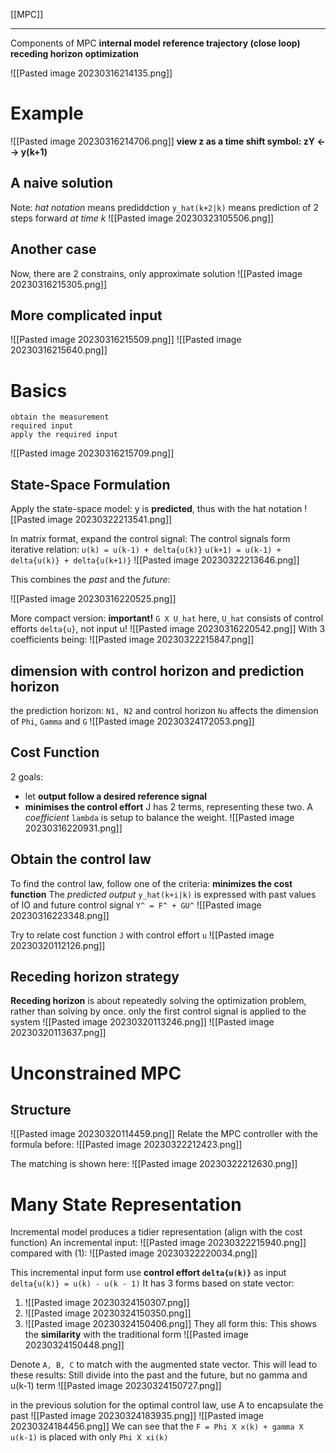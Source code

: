[[MPC]]
****
Components of MPC
**internal model**
**reference trajectory (close loop)**
**receding horizon**
**optimization**

![[Pasted image 20230316214135.png]]
# Example
![[Pasted image 20230316214706.png]]
**view z as a time shift symbol: zY <--> y(k+1)**
## A naive solution
Note: _hat notation_ means prediddction
`y_hat(k+2|k)` means prediction of 2 steps forward _at time k_
![[Pasted image 20230323105506.png]]
## Another case
Now, there are 2 constrains, only approximate solution
![[Pasted image 20230316215305.png]]
## More complicated input
![[Pasted image 20230316215509.png]]
![[Pasted image 20230316215640.png]]

# Basics
```
obtain the measurement
required input
apply the required input
```

![[Pasted image 20230316215709.png]]
## State-Space Formulation
Apply the state-space model:
y is **predicted**, thus with the hat notation
![[Pasted image 20230322213541.png]]

In matrix format, expand the control signal:
The control signals form iterative relation:
`u(k) = u(k-1) + delta{u(k)}`
`u(k+1) = u(k-1) + delta{u(k)} + delta{u(k+1)}`
![[Pasted image 20230322213646.png]]

This combines the _past_ and the _future_:

![[Pasted image 20230316220525.png]]

More compact version:
**important!** `G X U_hat` here, `U_hat` consists of control efforts `delta{u}`, not input u!
![[Pasted image 20230316220542.png]]
With 3 coefficients being:
![[Pasted image 20230322215847.png]]
## dimension with control horizon and prediction horizon
the prediction horizon: `N1, N2` and control horizon `Nu` affects the dimension of `Phi`, `Gamma` and `G`
![[Pasted image 20230324172053.png]]

## Cost Function
2 goals:
- let **output follow a desired reference signal**
- **minimises the control effort**
J has 2 terms, representing these two. A _coefficient_ `lambda` is setup to balance the weight.
![[Pasted image 20230316220931.png]]
## Obtain the control law
To find the control law, follow one of the criteria: **minimizes the cost function**
The _predicted output_ `y_hat(k+i|k)` is expressed with past values of IO and future control signal
`Y^ = F^ + GU^`
![[Pasted image 20230316223348.png]]

Try to relate cost function `J` with control effort `u`
![[Pasted image 20230320112126.png]]
## Receding horizon strategy
**Receding horizon** is about repeatedly solving the optimization problem, rather than solving by once.
only the first control signal is applied to the system
![[Pasted image 20230320113246.png]]
![[Pasted image 20230320113637.png]]
# Unconstrained MPC
## Structure

![[Pasted image 20230320114459.png]]
Relate the MPC controller with the formula before:
![[Pasted image 20230322212423.png]]

The matching is shown here:
![[Pasted image 20230322212630.png]]

# Many State Representation
Incremental model produces a tidier representation (align with the cost function)
An incremental input:
![[Pasted image 20230322215940.png]]
compared with (1):
![[Pasted image 20230322220034.png]]

This incremental input form use **control effort `delta{u(k)}`** as input
`delta{u(k)} = u(k) - u(k - 1)`
It has 3 forms based on state vector:
1. ![[Pasted image 20230324150307.png]]
2. ![[Pasted image 20230324150350.png]]
3. ![[Pasted image 20230324150406.png]]
They all form this:
This shows the **similarity** with the traditional form
![[Pasted image 20230324150448.png]]

Denote `A, B, C` to match with the augmented state vector. This will lead to these results:
Still divide into the past and the future, but no gamma and u(k-1) term
![[Pasted image 20230324150727.png]]

in the previous solution for the optimal control law, use A to encapsulate the past
![[Pasted image 20230324183935.png]]
![[Pasted image 20230324184456.png]]
We can see that the `F = Phi X x(k) + gamma X u(k-1)` is placed with only `Phi X xi(k)`




